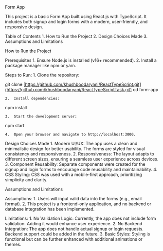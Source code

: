 Form App

This project is a basic Form App built using React.js with TypeScript. It includes both signup and login forms with a modern, user-friendly, and responsive design.

Table of Contents
	1.	How to Run the Project
	2.	Design Choices Made
	3.	Assumptions and Limitations

How to Run the Project

Prerequisites
	1.	Ensure Node.js is installed (v16+ recommended).
	2.	Install a package manager like npm or yarn.

Steps to Run:
	1.	Clone the repository:

git clone [https://github.com/khushboodaryani/ReactTypeScript.git](https://github.com/khushboodaryani/ReactTypeScriptTask.git)
cd form-app


	2.	Install dependencies:

npm install


	3.	Start the development server:

npm start


	4.	Open your browser and navigate to http://localhost:3000.

Design Choices Made
	1.	Modern UI/UX: The app uses a clean and minimalistic design for better usability. The forms are styled for visual consistency and responsiveness.
	2.	Responsiveness: The layout adapts to different screen sizes, ensuring a seamless user experience across devices.
	3.	Component Reusability: Separate components were created for the signup and login forms to encourage code reusability and maintainability.
	4.	CSS Styling: CSS was used with a mobile-first approach, prioritizing simplicity and clarity.

Assumptions and Limitations

Assumptions:
	1.	Users will input valid data into the forms (e.g., email format).
	2.	This project is a frontend-only application, and no backend or database integration has been implemented.

Limitations:
	1.	No Validation Logic: Currently, the app does not include form validation. Adding it would enhance user experience.
	2.	No Backend Integration: The app does not handle actual signup or login requests. Backend support could be added in the future.
	3.	Basic Styles: Styling is functional but can be further enhanced with additional animations or themes.
